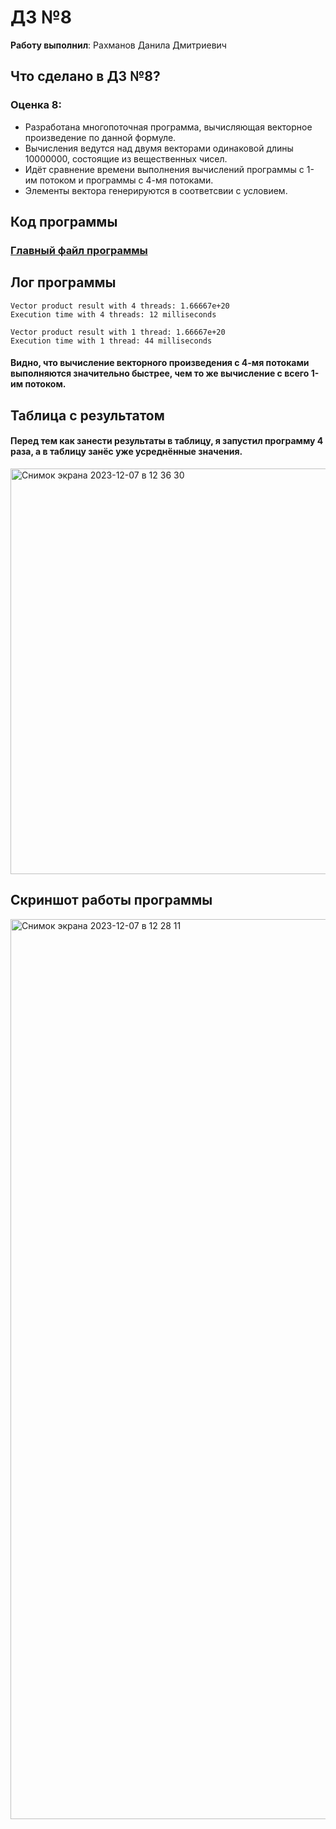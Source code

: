 # ДЗ №8

__Работу выполнил__: Рахманов Данила Дмитриевич

## Что сделано в ДЗ №8?

### Оценка 8:
- Разработана многопоточная программа, вычисляющая векторное произведение по данной формуле.
- Вычисления ведутся над двумя векторами одинаковой длины 10000000, состоящие из вещественных чисел.
- Идёт сравнение времени выполнения вычислений программы с 1-им потоком и программы с 4-мя потоками.
- Элементы вектора генерируются в соответсвии с условием.

## Код программы
### [Главный файл программы](main.cpp)

## Лог программы
```
Vector product result with 4 threads: 1.66667e+20
Execution time with 4 threads: 12 milliseconds

Vector product result with 1 thread: 1.66667e+20
Execution time with 1 thread: 44 milliseconds
```
#### Видно, что вычисление векторного произведения с 4-мя потоками выполняются значительно быстрее, чем то же вычисление с всего 1-им потоком.

## Таблица с результатом
#### Перед тем как занести результаты в таблицу, я запустил программу 4 раза, а в таблицу занёс уже усреднённые значения.
<img width="649" alt="Снимок экрана 2023-12-07 в 12 36 30" src="https://github.com/flowykk/ABC/assets/71427624/ad395a11-831e-4e0e-97e9-ad4862112318">

## Скриншот работы программы
<img width="1440" alt="Снимок экрана 2023-12-07 в 12 28 11" src="https://github.com/flowykk/ABC/assets/71427624/4eb2ddb9-6526-4f37-a150-52d14866ca15">
